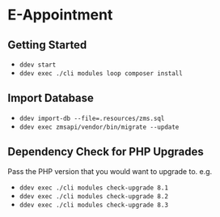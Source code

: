 # E-Appointment

## Getting Started
- `ddev start`
- `ddev exec ./cli modules loop composer install`

## Import Database
- `ddev import-db --file=.resources/zms.sql`
- `ddev exec zmsapi/vendor/bin/migrate --update`

## Dependency Check for PHP Upgrades
Pass the PHP version that you would want to upgrade to.
e.g.
- `ddev exec ./cli modules check-upgrade 8.1`
- `ddev exec ./cli modules check-upgrade 8.2`
- `ddev exec ./cli modules check-upgrade 8.3`
